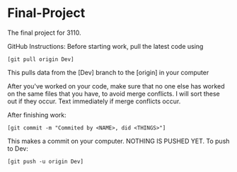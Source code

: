 # Final-Project
The final project for 3110.

GitHub Instructions:
  Before starting work, pull the latest code using
 
    [git pull origin Dev]
    
  This pulls data from the [Dev] branch to the [origin] in your computer
  
  After you've worked on your code, make sure that no one else has worked on the same files that you have, to avoid merge
  conflicts. I will sort these out if they occur. Text immediately if merge conflicts occur.
  
  After finishing work:

    [git commit -m "Commited by <NAME>, did <THINGS>"]
    
  This makes a commit on your computer. NOTHING IS PUSHED YET. To push to Dev:
 
    [git push -u origin Dev]
  
  
